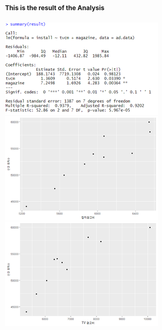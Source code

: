 <h2>This is the result of the Analysis</h2><br>


<img src="./img/result1.png" width="600">

<img src="./img/graph4.png" width="600">

<img src="./img/graph5.png" width="600">
